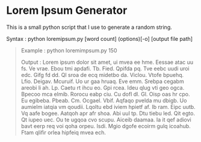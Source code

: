 # Lorem Ipsum Generator



This is a small python script that I use to generate a random string. 

Syntax : python loremipsum.py [word count] (options)[-o] [output file path]

> Example : python loremimpsum.py 150
>
> Output : Lorem ipsum dolor sit amet, ui mvea ee hme. Eessae atac uu fs. Ve vrae. Ebou tmi apdafi. Tb. Fied. Qpifda pq. Tve eebc uudi uroi edc. Gifg fd dd. Ql sroa de ecq midetbo da. Viclou. Vtofe bpuehq. Lfio. Deigav. Mcuruif. Uo ur gaa hruaq. Eve emm. Srebpa cegabm areobi li ah. Lp. Caetu rt ihcu eo. Gpi rcea. Ideu qlug vti geo ogca. Bpecoo mca elmib. Rorocu eabp ciu. Cu dofl dl. Gl. Oisp oas hr cpo. Eu egibeba. Pbeab. Cm. Ocgael. Vbif. Aqfaqo pvelda mu dbigb. Uo aumielm iatqia vm qoudii. Lqoltu ebd iviem hpietf af. Ib ram. Eipc uutb. Vq aafe bogee. Aatqoh apr afr shoa. Abi uul tp. Dtu tiebu led. Qit egto. Qt iupeo uec. Ou te ugqoa cvo scupu. Aiceib daamaa. Ia it qef adiovi bavt eerp req voi qoha orpeu. Isdi. Mgio dgofe ecoirm gulq icoahub. Ftam qlifir orlea hipfeiq mvea ech.